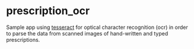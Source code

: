# prescription_ocr

Sample app using [tesseract](https://github.com/tesseract-ocr/tesseract) for optical character recognition (ocr) in order to parse the data from scanned images of hand-written and typed prescriptions.
